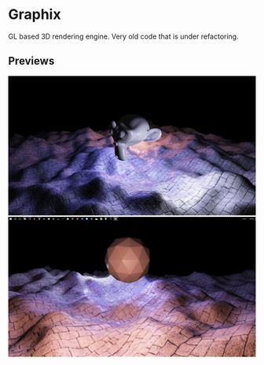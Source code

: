 # Graphix
GL based 3D rendering engine. Very old code that is under refactoring.

## Previews
![](web/preview1.png)
![](web/preview2.png)

